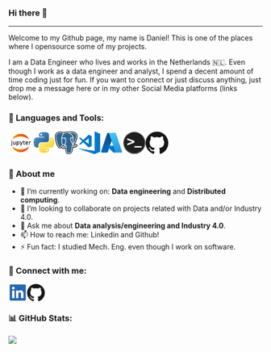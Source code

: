 ### Hi there 👋
-----------
<!-- **DAguirreAg/DAguirreAg** is a ✨ _special_ ✨ repository because its `README.md` (this file) appears on your GitHub profile. -->

Welcome to my Github page, my name is Daniel! This is one of the places where I opensource some of my projects. 

I am a Data Engineer who lives and works in the Netherlands :netherlands:. Even though I work as a data engineer and analyst, I spend a decent amount of time coding just for fun. If you want to connect or just discuss anything, just drop me a message here or in my other Social Media platforms (links below).
<br/>

### 🔧 Languages and Tools:

<img align="left" alt="Jupyter Notebooks" height="45px" src="images/jupyter-notebook.jpeg" />
<img align="left" alt="Python" height="45px" src="images/python.jpeg" />
<img align="left" alt="PostgreSQL" height="45px" src="images/postgresql.jpg" />
<img align="left" alt="VS Code" height="45px" src="images/visual-studio-code.jpg" />
<img align="left" alt="Azure" height="45px" src="images/azure.jpeg" />
<img align="left" alt="Terminal" height="45px" src="images/terminal.png" />
<img align="left" alt="GitHub" height="45px" src="images/github.jpg" />

<br/>
<br/>
<br/>

### :man: About me

- 🔭 I’m currently working on: **Data engineering** and **Distributed computing**.
- 👯 I’m looking to collaborate on projects related with Data and/or Industry 4.0.
- 💬 Ask me about **Data analysis/engineering and Industry 4.0**.
- 📫 How to reach me: Linkedin and Github!
- ⚡ Fun fact: I studied Mech. Eng. even though I work on software.


### :link: Connect with me:

[<img align="left" alt="LinkedIn" height="35px" src="images/linkedin.jpeg" />][linkedin]
[<img align="left" alt="GitHub" height="35px" src="images/github.jpg" />][github]

<br/>
<br/>

### 📊 GitHub Stats:

<a href="https://github.com/DAguirreAg/DAguirreAg">
  <img align="center" src="https://github-readme-stats.vercel.app/api/top-langs/?username=DAguirreAg&hide=javascript,G-Code,Cmake&title_color=ffffff&text_color=c9cacc&icon_color=2bbc8a&bg_color=1d1f21" />
</a>
<!--
<a href="https://github.com/DAguirreAg/DAguirreAg">
  <img align="center" src="https://github-readme-stats.vercel.app/api?username=DAguirreAg&show_icons=true&line_height=27&count_private=true&title_color=ffffff&text_color=c9cacc&icon_color=2bbc8a&bg_color=1d1f21&hide=contribs,issues" alt="Daniel's GitHub Stats" />
</a>
-->

[linkedin]: https://www.linkedin.com/in/daniel-aguirre-aguirrebena
[github]: https://github.com/DAguirreAg
